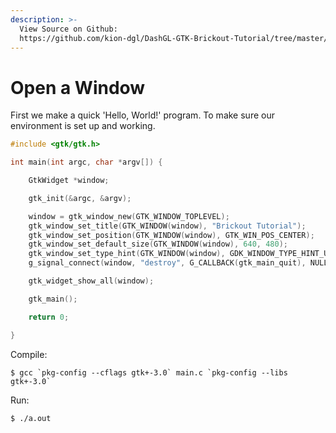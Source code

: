 ```yaml
---
description: >-
  View Source on Github:
  https://github.com/kion-dgl/DashGL-GTK-Brickout-Tutorial/tree/master/01_Open_a_Window
---
```


# Open a Window



First we make a quick 'Hello, World!' program. To make sure our environment is set up and working.

```c
#include <gtk/gtk.h>

int main(int argc, char *argv[]) {

	GtkWidget *window;

	gtk_init(&argc, &argv);

	window = gtk_window_new(GTK_WINDOW_TOPLEVEL);
	gtk_window_set_title(GTK_WINDOW(window), "Brickout Tutorial");
	gtk_window_set_position(GTK_WINDOW(window), GTK_WIN_POS_CENTER);
	gtk_window_set_default_size(GTK_WINDOW(window), 640, 480);
	gtk_window_set_type_hint(GTK_WINDOW(window), GDK_WINDOW_TYPE_HINT_UTILITY);
	g_signal_connect(window, "destroy", G_CALLBACK(gtk_main_quit), NULL);

	gtk_widget_show_all(window);

	gtk_main();

	return 0;

}
```

Compile:

```
$ gcc `pkg-config --cflags gtk+-3.0` main.c `pkg-config --libs gtk+-3.0`
```

Run:

```
$ ./a.out
```
